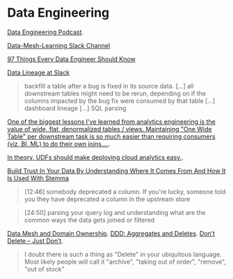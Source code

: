 # Data Engineering

[Data Engineering Podcast](https://www.dataengineeringpodcast.com/).

[Data-Mesh-Learning Slack Channel](https://launchpass.com/data-mesh-learning)

[97 Things Every Data Engineer Should Know](https://www.goodreads.com/book/show/56916802-97-things-every-data-engineer-should-know)

[Data Lineage at Slack](https://slack.engineering/data-lineage-at-slack/)

> backfill a table after a bug is fixed in its source data. [...] all downstream tables might need to be rerun, depending on if the columns impacted by the bug fix were consumed by that table [...] dashboard lineage [...] SQL parsing

[One of the biggest lessons I've learned from analytics engineering is the value of wide, flat, denormalized tables / views. Maintaining "One Wide Table" per downstream task is so much easier than requiring consumers (viz, BI, ML) to do their own joins....](https://twitter.com/pbailis/status/1428801544367984645).

[In theory, UDFs should make deploying cloud analytics easy.](https://twitter.com/pbailis/status/1428458584040374280).

[Build Trust In Your Data By Understanding Where It Comes From And How It Is Used With Stemma](https://www.dataengineeringpodcast.com/stemma-data-discovery-episode-211/)

> [12:46] somebody deprecated a column. If you're lucky, someone told you they have deprecated a column in the upstream store

> [24:50] parsing your query log and understanding what are the common ways the data gets joined or filtered 

[Data Mesh and Domain Ownership](https://www.youtube.com/watch?v=GCNOOB9cFdU). [DDD: Aggregates and Deletes](https://stackoverflow.com/questions/54301335/ddd-aggregates-and-deletes). [Don’t Delete – Just Don’t](https://udidahan.com/2009/09/01/dont-delete-just-dont/).

>  I doubt there is such a thing as "Delete" in your ubiquitous language. Most likely people will call it "archive", "taking out of order", "remove", "out of stock"


